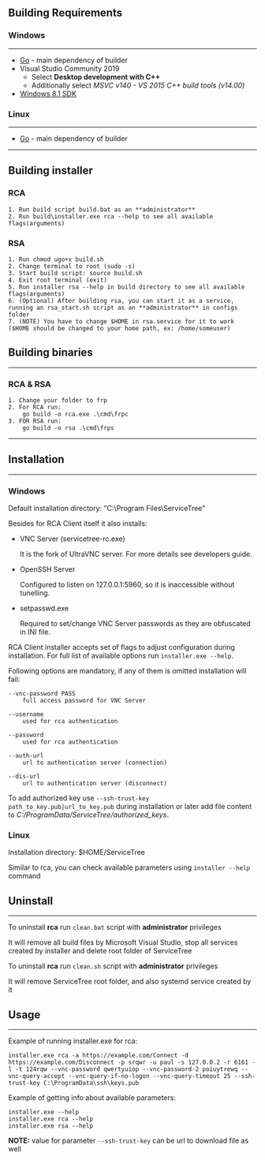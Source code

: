 ## Building Requirements

### Windows
----------------------------------------------------------

* [Go](https://golang.org/) -  main dependency of builder
* Visual Studio Community 2019
    - Select **Desktop development with C++**
    - Additionally select *MSVC v140 - VS 2015 C++ build tools (v14.00)*
* [Windows 8.1 SDK](https://developer.microsoft.com/en-us/windows/downloads/sdk-archive)

### Linux
----------------------------------------------------------
* [Go](https://golang.org/) -  main dependency of builder

----------------------------------------------------------

## Building installer

### RCA
    1. Run build script build.bat as an **administrator**
    2. Run build\installer.exe rca --help to see all available flags(arguments)

### RSA
    1. Run chmod ugo+x build.sh
    2. Change terminal to root (sudo -s)
    3. Start build script: source build.sh
    4. Exit root terminal (exit)
    5. Run installer rsa --help in build directory to see all available flags(arguments)
    6. (Optional) After building rsa, you can start it as a service, running an rsa_start.sh script as an **administrator** in configs folder
    7. (NOTE) You have to change $HOME in rsa.service for it to work ($HOME should be changed to your home path, ex: /home/someuser)

## Building binaries
----------------------------------------------------------

### RCA & RSA
    1. Change your folder to frp
    2. For RCA run:
        go build -o rca.exe .\cmd\frpc
    3. FOR RSA run:
        go build -o rsa .\cmd\frps


----------------------------------------------------------

## Installation
----------------------------------------------------------

### Windows

Default installation directory: "C:\Program Files\ServiceTree"

Besides for RCA Client itself it also installs:

* VNC Server (servicetree-rc.exe)

    It is the fork of UltraVNC server. For more details see developers guide.

* OpenSSH Server

    Configured to listen on 127.0.0.1:5960, so it is inaccessible without tunelling.

* setpasswd.exe

    Required to set/change VNC Server passwords as they are obfuscated in INI file.

RCA Client installer accepts set of flags to adjust configuration during installation. For full list of available options run `installer.exe --help`.

Following options are mandatory, if any of them is omitted installation will fail:

    --vnc-password PASS
        full access password for VNC Server

    --username
        used for rca authentication

    --password
        used for rca authentication

    --auth-url
        url to authentication server (connection)

    --dis-url
        url to authentication server (disconnect)

To add authorized key use `--ssh-trust-key path_to_key.pub|url_to_key.pub` during installation or later add file content to *C:/ProgramData/ServiceTree/authorized_keys*.

### Linux

Installation directory: $HOME/ServiceTree

Similar to rca, you can check available parameters using `installer --help` command

## Uninstall
----------------------------------------------------------

To uninstall **rca** run `clean.bat` script with **administrator** privileges

It will remove all build files by Microsoft Visual Studio, stop all services created by installer and delete root folder of ServiceTree

To uninstall **rca** run `clean.sh` script with **administrator** privileges

It will remove ServiceTree root folder, and also systemd service created by it

## Usage
----------------------------------------------------------

Example of running installer.exe for rca:
```
installer.exe rca -a https://example.com/Connect -d https://example.com/Disconnect -p srqwr -u paul -s 127.0.0.2 -r 6161 -l -t 124rqw --vnc-password qwertyuiop --vnc-password-2 poiuytrewq --vnc-query-accept --vnc-query-if-no-logon --vnc-query-timeout 25 --ssh-trust-key C:\ProgramData\ssh\keys.pub
```

Example of getting info about available parameters:
```
installer.exe --help
installer.exe rca --help
installer.exe rsa --help
```

**NOTE:** value for parameter `--ssh-trust-key` can be url to download file as well